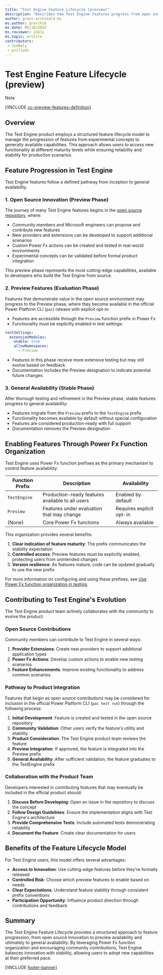 ```yaml
---
title: "Test Engine Feature Lifecycle (preview)"
description: "Describes how Test Engine features progress from open source to preview to general availability"
author: grant-archibald-ms
ms.author: grarchib
ms.date: 05/16/2025
ms.reviewer: jdaly
ms.topic: article
contributors:
 - JimDaly
 - pvillads
---
```


# Test Engine Feature Lifecycle (preview)

> [!NOTE]
> [!INCLUDE [cc-preview-features-definition](../includes/cc-preview-features-definition.md)]

## Overview

The Test Engine product employs a structured feature lifecycle model to manage the progression of features from experimental concepts to generally available capabilities. This approach allows users to access new functionality at different maturity levels while ensuring reliability and stability for production scenarios.

## Feature Progression in Test Engine

Test Engine features follow a defined pathway from inception to general availability.

### 1. Open Source Innovation (Preview Phase)

The journey of many Test Engine features begins in the [open source repository](https://github.com/microsoft/PowerApps-TestEngine), where:

- Community members and Microsoft engineers can propose and contribute new features
- New providers and extensions can be developed to support additional scenarios
- Custom Power Fx actions can be created and tested in real-world environments
- Experimental concepts can be validated before formal product integration

This preview phase represents the most cutting-edge capabilities, available to developers who build the Test Engine from source.

### 2. Preview Features (Evaluation Phase)

Features that demonstrate value in the open source environment may progress to the Preview phase, where they become available in the official Power Platform CLI (`pac`) release with explicit opt-in:

- Features are accessible through the `Preview` function prefix in Power Fx
- Functionality must be explicitly enabled in test settings:

```yaml
testSettings:
  extensionModules:
    enable: true
    allowNamespaces:
      - Preview
```

- Features in this phase receive more extensive testing but may still evolve based on feedback
- Documentation includes the Preview designation to indicate potential future changes

### 3. General Availability (Stable Phase)

After thorough testing and refinement in the Preview phase, stable features progress to general availability:

- Features migrate from the `Preview` prefix to the `TestEngine` prefix
- Functionality becomes available by default without special configuration
- Features are considered production-ready with full support
- Documentation removes the Preview designation

## Enabling Features Through Power Fx Function Organization

Test Engine uses Power Fx function prefixes as the primary mechanism to control feature availability:

| Function Prefix | Description | Availability |
|-----------|-------------|-------------|
| `TestEngine` | Production-ready features available to all users | Enabled by default |
| `Preview` | Features under evaluation that may change | Requires explicit opt-in |
| (None) | Core Power Fx functions | Always available |

This organization provides several benefits:

1. **Clear indication of feature maturity**: The prefix communicates the stability expectation
2. **Controlled access**: Preview features must be explicitly enabled, protecting users from unintended changes
3. **Version resilience**: As features mature, code can be updated gradually to use the new prefix

For more information on configuring and using these prefixes, see [Use Power Fx function organization in testing](./powerfx-namespaces.md).

## Contributing to Test Engine's Evolution

The Test Engine product team actively collaborates with the community to evolve the product:

### Open Source Contributions

Community members can contribute to Test Engine in several ways:

1. **Provider Extensions**: Create new providers to support additional application types
2. **Power Fx Actions**: Develop custom actions to enable new testing scenarios
3. **Feature Enhancements**: Improve existing functionality to address common scenarios

### Pathway to Product Integration

Features that begin as open source contributions may be considered for inclusion in the official Power Platform CLI (`pac test run`) through the following process:

1. **Initial Development**: Feature is created and tested in the open source repository
2. **Community Validation**: Other users verify the feature's utility and stability
3. **Product Consideration**: The Test Engine product team reviews the feature
4. **Preview Integration**: If approved, the feature is integrated into the Preview prefix
5. **General Availability**: After sufficient validation, the feature graduates to the TestEngine prefix

### Collaboration with the Product Team

Developers interested in contributing features that may eventually be included in the official product should:

1. **Discuss Before Developing**: Open an issue in the repository to discuss the concept
2. **Follow Design Guidelines**: Ensure the implementation aligns with Test Engine's architecture
3. **Provide Comprehensive Tests**: Include automated tests demonstrating reliability
4. **Document the Feature**: Create clear documentation for users

## Benefits of the Feature Lifecycle Model

For Test Engine users, this model offers several advantages:

- **Access to Innovation**: Use cutting-edge features before they're formally released
- **Controlled Risk**: Choose which preview features to enable based on needs
- **Clear Expectations**: Understand feature stability through consistent prefix conventions
- **Participation Opportunity**: Influence product direction through contributions and feedback

## Summary

The Test Engine Feature Lifecycle provides a structured approach to feature progression, from open source innovation to preview availability and ultimately to general availability. By leveraging Power Fx function organization and encouraging community contributions, Test Engine balances innovation with stability, allowing users to adopt new capabilities at their preferred pace.

[!INCLUDE [footer-banner](../includes/footer-banner.md)]
